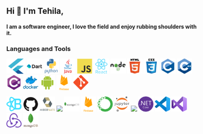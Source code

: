 ## Hi 👋 I'm Tehila,

#### I am a software engineer, I love the field and enjoy rubbing shoulders with it.

### Languages and Tools

<code><img height="40"  width="50" src="https://github.com/devicons/devicon/blob/master/icons/flutter/flutter-original.svg"></code>
<code><img height="40" src="https://github.com/devicons/devicon/blob/master/icons/dart/dart-original-wordmark.svg"></code>
<code><img height="40" src="https://github.com/devicons/devicon/blob/master/icons/python/python-original-wordmark.svg"></code>
<code><img height="40" src="https://github.com/devicons/devicon/blob/master/icons/java/java-original-wordmark.svg" ></code>
<code><img height="40" src="https://github.com/devicons/devicon/blob/master/icons/javascript/javascript-original.svg"></code>
<code><img height="40" src="https://github.com/devicons/devicon/blob/master/icons/react/react-original-wordmark.svg"></code>
<code><img height="40" src="https://github.com/devicons/devicon/blob/master/icons/nodejs/nodejs-original-wordmark.svg"></code>
<code><img height="40" src="https://github.com/devicons/devicon/blob/master/icons/html5/html5-original-wordmark.svg"></code>
<code><img height="40" src="https://github.com/devicons/devicon/blob/master/icons/css3/css3-original-wordmark.svg"></code>
<code><img height="40" src="https://github.com/devicons/devicon/blob/master/icons/c/c-original.svg"></code>
<code><img height="40" src="https://github.com/devicons/devicon/blob/master/icons/cplusplus/cplusplus-original.svg"></code>
<code><img height="40" src="https://github.com/devicons/devicon/blob/master/icons/csharp/csharp-original.svg"></code>
<code><img height="40" src="https://raw.githubusercontent.com/github/explore/80688e429a7d4ef2fca1e82350fe8e3517d3494d/topics/docker/docker.png"></code>
<code><img height="40" src="https://github.com/devicons/devicon/blob/master/icons/android/android-plain.svg"></code>
<code><img height="40" src="https://github.com/devicons/devicon/blob/master/icons/firebase/firebase-plain-wordmark.svg"></code>
<code><img height="40" src="https://github.com/devicons/devicon/blob/master/icons/git/git-plain.svg"></code>

<code><img height="40" src="https://github.com/devicons/devicon/blob/master/icons/reactbootstrap/reactbootstrap-original.svg"></code>
<code><img height="40" src="https://github.com/devicons/devicon/blob/master/icons/github/github-original.svg"></code>
<code><img height="40" src="https://github.com/devicons/devicon/blob/master/icons/hibernate/hibernate-original-wordmark.svg"></code>
<code><img height="40" src="https://upload.wikimedia.org/wikipedia/commons/8/87/Sql_data_base_with_logo.png"></code>
<code><img height="40" src="https://raw.githubusercontent.com/github/explore/80688e429a7d4ef2fca1e82350fe8e3517d3494d/topics/mongodb/mongodb.png"></code>
<code><img height="40" src="https://github.com/devicons/devicon/blob/master/icons/firebase/firebase-plain-wordmark.svg"></code>
<code><img height="40" src="https://github.com/devicons/devicon/blob/master/icons/anaconda/anaconda-original.svg"></code>
<code><img height="40" src="https://github.com/devicons/devicon/blob/master/icons/jupyter/jupyter-original-wordmark.svg"></code>
<code><img height="40" src="https://logowik.com/content/uploads/images/t_postman-api-platform6643.logowik.com.webp"></code>
<code><img height="40" src="https://github.com/devicons/devicon/blob/master/icons/dotnetcore/dotnetcore-original.svg"></code>
<code><img height="40" src="https://github.com/devicons/devicon/blob/master/icons/vscode/vscode-original.svg"></code>
<code><img height="40" src="https://github.com/devicons/devicon/blob/master/icons/visualstudio/visualstudio-original.svg"></code>
<code><img height="40" src="https://github.com/devicons/devicon/blob/master/icons/redux/redux-original.svg"></code>
<code><img height="40" src="https://github.com/devicons/devicon/blob/master/icons/mongodb/mongodb-original-wordmark.svg"></code>
